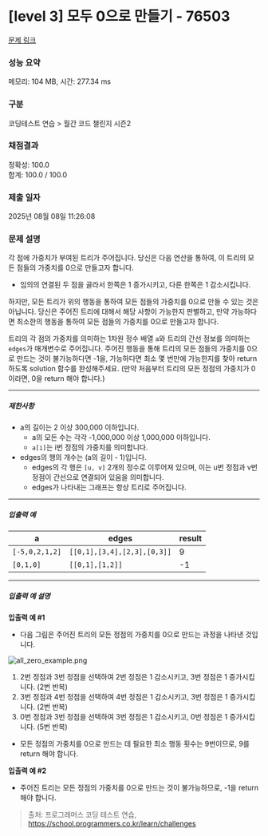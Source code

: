 # [level 3] 모두 0으로 만들기 - 76503 

[문제 링크](https://school.programmers.co.kr/learn/courses/30/lessons/76503) 

### 성능 요약

메모리: 104 MB, 시간: 277.34 ms

### 구분

코딩테스트 연습 > 월간 코드 챌린지 시즌2

### 채점결과

정확성: 100.0<br/>합계: 100.0 / 100.0

### 제출 일자

2025년 08월 08일 11:26:08

### 문제 설명

<p>각 점에 가중치가 부여된 트리가 주어집니다. 당신은 다음 연산을 통하여, 이 트리의 모든 점들의 가중치를 0으로 만들고자 합니다.</p>

<ul>
<li>임의의 연결된 두 점을 골라서 한쪽은 1 증가시키고, 다른 한쪽은 1 감소시킵니다.</li>
</ul>

<p>하지만, 모든 트리가 위의 행동을 통하여 모든 점들의 가중치를 0으로 만들 수 있는 것은 아닙니다. 당신은 주어진 트리에 대해서 해당 사항이 가능한지 판별하고, 만약 가능하다면 최소한의 행동을 통하여 모든 점들의 가중치를 0으로 만들고자 합니다.</p>

<p>트리의 각 점의 가중치를 의미하는 1차원 정수 배열 <code>a</code>와 트리의 간선 정보를 의미하는 <code>edges</code>가 매개변수로 주어집니다. 주어진 행동을 통해 트리의 모든 점들의 가중치를 0으로 만드는 것이 불가능하다면 -1을, 가능하다면 최소 몇 번만에 가능한지를 찾아 return 하도록 solution 함수를 완성해주세요. (만약 처음부터 트리의 모든 정점의 가중치가 0이라면, 0을 return 해야 합니다.)</p>

<hr>

<h5>제한사항</h5>

<ul>
<li>a의 길이는 2 이상 300,000 이하입니다.

<ul>
<li>a의 모든 수는 각각 -1,000,000 이상 1,000,000 이하입니다.</li>
<li><code>a[i]</code>는 i번 정점의 가중치를 의미합니다.</li>
</ul></li>
<li>edges의 행의 개수는 (a의 길이 - 1)입니다.

<ul>
<li>edges의 각 행은 <code>[u, v]</code> 2개의 정수로 이루어져 있으며, 이는 u번 정점과 v번 정점이 간선으로 연결되어 있음을 의미합니다.</li>
<li>edges가 나타내는 그래프는 항상 트리로 주어집니다. </li>
</ul></li>
</ul>

<hr>

<h5>입출력 예</h5>
<table class="table">
        <thead><tr>
<th>a</th>
<th>edges</th>
<th>result</th>
</tr>
</thead>
        <tbody><tr>
<td><code>[-5,0,2,1,2]</code></td>
<td><code>[[0,1],[3,4],[2,3],[0,3]]</code></td>
<td>9</td>
</tr>
<tr>
<td><code>[0,1,0]</code></td>
<td><code>[[0,1],[1,2]]</code></td>
<td>-1</td>
</tr>
</tbody>
      </table>
<hr>

<h5>입출력 예 설명</h5>

<p><strong>입출력 예 #1</strong></p>

<ul>
<li>다음 그림은 주어진 트리의 모든 정점의 가중치를 0으로 만드는 과정을 나타낸 것입니다.</li>
</ul>

<p><img src="https://grepp-programmers.s3.ap-northeast-2.amazonaws.com/files/production/b8f5b5ec-3825-4524-a19f-2c082bdba36d/all_zero_example.png" title="" alt="all_zero_example.png"></p>

<ol>
<li>2번 정점과 3번 정점을 선택하여 2번 정점은 1 감소시키고, 3번 정점은 1 증가시킵니다. (2번 반복)</li>
<li>3번 정점과 4번 정점을 선택하여 4번 정점은 1 감소시키고, 3번 정점은 1 증가시킵니다. (2번 반복)</li>
<li>0번 정점과 3번 정점을 선택하여 3번 정점은 1 감소시키고, 0번 정점은 1 증가시킵니다. (5번 반복)</li>
</ol>

<ul>
<li>모든 정점의 가중치를 0으로 만드는 데 필요한 최소 행동 횟수는 9번이므로, 9를 return 해야 합니다.</li>
</ul>

<p><strong>입출력 예 #2</strong></p>

<ul>
<li>주어진 트리는 모든 정점의 가중치를 0으로 만드는 것이 불가능하므로, -1을 return 해야 합니다.</li>
</ul>


> 출처: 프로그래머스 코딩 테스트 연습, https://school.programmers.co.kr/learn/challenges